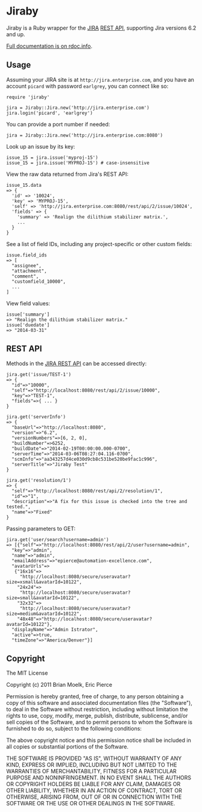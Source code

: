 Jiraby
======

Jiraby is a Ruby wrapper for the [JIRA](http://www.atlassian.com/JIRA)
[REST API](https://docs.atlassian.com/jira/REST/latest/), supporting Jira
versions 6.2 and up.

[Full documentation is on rdoc.info](http://rubydoc.info/github/a-e/jiraby/master/frames).


Usage
-----

Assuming your JIRA site is at `http://jira.enterprise.com`, and you have
an account `picard` with password `earlgrey`, you can connect like so:

    require 'jiraby'

    jira = Jiraby::Jira.new('http://jira.enterprise.com')
    jira.login('picard', 'earlgrey')

You can provide a port number if needed:

    jira = Jiraby::Jira.new('http://jira.enterprise.com:8080')

Look up an issue by its key:

    issue_15 = jira.issue('myproj-15')
    issue_15 = jira.issue('MYPROJ-15') # case-insensitive

View the raw data returned from Jira's REST API:

    issue_15.data
    => {
      'id' => '10024',
      'key' => 'MYPROJ-15',
      'self' => 'http://jira.enterprise.com:8080/rest/api/2/issue/10024',
      'fields' => {
        'summary' => 'Realign the dilithium stabilizer matrix.',
        ...
      }
    }

See a list of field IDs, including any project-specific or other custom fields:

    issue.field_ids
    => [
      "assignee",
      "attachment",
      "comment",
      "customfield_10000",
      ...
    ]

View field values:

    issue['summary']
    => "Realign the dilithium stabilizer matrix."
    issue['duedate']
    => "2014-03-31"


REST API
--------

Methods in the [JIRA REST API](https://docs.atlassian.com/jira/REST/6.2/) can be
accessed directly:

    jira.get('issue/TEST-1')
    => {
      "id"=>"10000",
      "self"=>"http://localhost:8080/rest/api/2/issue/10000",
      "key"=>"TEST-1",
      "fields"=>{ ... }
    }

    jira.get('serverInfo')
    => {
      "baseUrl"=>"http://localhost:8080",
      "version"=>"6.2",
      "versionNumbers"=>[6, 2, 0],
      "buildNumber"=>6252,
      "buildDate"=>"2014-02-19T00:00:00.000-0700",
      "serverTime"=>"2014-03-06T08:27:04.116-0700",
      "scmInfo"=>"aa343257d4ce030d9cb8c531be520be9fac1c996",
      "serverTitle"=>"Jiraby Test"
    }

    jira.get('resolution/1')
    => {
      "self"=>"http://localhost:8080/rest/api/2/resolution/1",
      "id"=>"1",
      "description"=>"A fix for this issue is checked into the tree and tested.",
      "name"=>"Fixed"
    }

Passing parameters to GET:

    jira.get('user/search?username=admin')
    => [{"self"=>"http://localhost:8080/rest/api/2/user?username=admin",
      "key"=>"admin",
      "name"=>"admin",
      "emailAddress"=>"epierce@automation-excellence.com",
      "avatarUrls"=>
       {"16x16"=>
         "http://localhost:8080/secure/useravatar?size=xsmall&avatarId=10122",
        "24x24"=>
         "http://localhost:8080/secure/useravatar?size=small&avatarId=10122",
        "32x32"=>
         "http://localhost:8080/secure/useravatar?size=medium&avatarId=10122",
        "48x48"=>"http://localhost:8080/secure/useravatar?avatarId=10122"},
      "displayName"=>"Admin Istrator",
      "active"=>true,
      "timeZone"=>"America/Denver"}]


Copyright
---------

The MIT License

Copyright (c) 2011 Brian Moelk, Eric Pierce

Permission is hereby granted, free of charge, to any person obtaining
a copy of this software and associated documentation files (the
"Software"), to deal in the Software without restriction, including
without limitation the rights to use, copy, modify, merge, publish,
distribute, sublicense, and/or sell copies of the Software, and to
permit persons to whom the Software is furnished to do so, subject to
the following conditions:

The above copyright notice and this permission notice shall be
included in all copies or substantial portions of the Software.

THE SOFTWARE IS PROVIDED "AS IS", WITHOUT WARRANTY OF ANY KIND,
EXPRESS OR IMPLIED, INCLUDING BUT NOT LIMITED TO THE WARRANTIES OF
MERCHANTABILITY, FITNESS FOR A PARTICULAR PURPOSE AND
NONINFRINGEMENT. IN NO EVENT SHALL THE AUTHORS OR COPYRIGHT HOLDERS BE
LIABLE FOR ANY CLAIM, DAMAGES OR OTHER LIABILITY, WHETHER IN AN ACTION
OF CONTRACT, TORT OR OTHERWISE, ARISING FROM, OUT OF OR IN CONNECTION
WITH THE SOFTWARE OR THE USE OR OTHER DEALINGS IN THE SOFTWARE.

